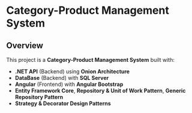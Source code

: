 # **Category-Product Management System**  

## **Overview**  
This project is a **Category-Product Management System** built with:  
- **.NET API** (Backend) using **Onion Architecture**
- **DataBase** (Backend) with **SQL Server**  
- **Angular** (Frontend) with **Angular Bootstrap**  
- **Entity Framework Core**, **Repository & Unit of Work Pattern**, **Generic Repository Pattern**  
- **Strategy & Decorator Design Patterns**   
